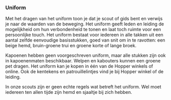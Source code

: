 ### Uniform

Met het dragen van het uniform toon je dat je scout of gids bent en
verwijs je naar de waarden van de beweging. Het uniform geeft leden
en leiding de mogelijkheid om hun verbondenheid te tonen en laat
toch ruimte voor een persoonlijke touch. Het uniform bestaat voor
iedereen in alle takken uit een aantal zelfde eenvoudige
basisstukken, goed van snit om in te ravotten: een beige hemd,
bruin-groene trui en groene korte of lange broek.

Kapoenen hebben geen voorgeschreven uniform, maar alle stukken zijn
ook in kapoenenmaten beschikbaar. Welpen en kabouters kunnen een
groene pet dragen. Het uniform kan je kopen in één van de Hopper
winkels of online. Ook de kentekens en patrouillelintjes vind je bij
Hopper winkel of de leiding.

In onze scouts zijn er geen echte regels wat betreft het uniform.
Wel moet iedereen ten allen tijde zijn hemd en sjaaltje bij zich
hebben.
